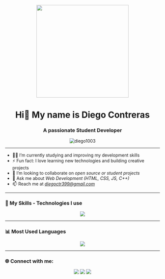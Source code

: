<!-- Header -->
<p align="center">
  <img src="https://cdn.dribbble.com/users/1162077/screenshots/3848914/programmer.gif" width="300"/>
</p>

<h1 align="center">Hi👋 My name is Diego Contreras</h1>
<h3 align="center">A passionate Student Developer</h3>

<p align="center">
  <img src="https://komarev.com/ghpvc/?username=diego1003&label=Profile%20views&color=0e75b6&style=flat" alt="diego1003" />
</p>

---

- 🧑‍💻 I’m currently studying and improving my development skills  
- ⚡ Fun fact: I love learning new technologies and building creative projects  
- 🤝 I’m looking to collaborate on *open source or student projects*  
- 💬 Ask me about *Web Development (HTML, CSS, JS, C++)*  
- 📫 Reach me at *diegoctr399@gmail.com*

---

### 🧠 My Skills - Technologies I use

<p align="center">
  <img src="https://skillicons.dev/icons?i=html,css,js,cpp,react,nodejs,express,mysql,bootstrap,git,github,vscode,linux" />
</p>

---

### 📊 Most Used Languages
<p align="center">
  <img src="https://github-readme-stats.vercel.app/api/top-langs/?username=diego1003&layout=compact&theme=radical" />
</p>

---

### 🌐 Connect with me:
<p align="center">
  <a href="https://x.com/diego76852703?s=21" target="_blank"><img src="https://skillicons.dev/icons?i=twitter" /></a>
  <a href="https://www.facebook.com/share/1aWAKGQWjs/?mibextid=wwXIfr" target="_blank"><img src="https://skillicons.dev/icons?i=facebook" /></a>
  <a href="mailto:diegoctr399@gmail.com" target="_blank"><img src="https://skillicons.dev/icons?i=gmail" /></a>
</p>
